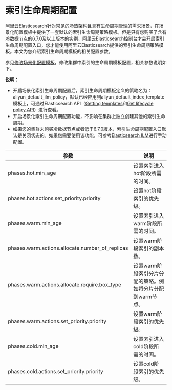 # 索引生命周期配置

阿里云Elasticsearch针对常见的冷热架构且具有生命周期管理的需求场景，在场景化配置模板中提供了一套默认的索引生命周期策略模板。但是只有您购买了含有冷数据节点的6.7.0及以上版本的实例，阿里云Elasticsearch控制台才会开启索引生命周期配置入口，您才能使用阿里云Elasticsearch提供的索引生命周期策略模板。本文为您介绍索引生命周期模板的相关配置参数。

参见[修改场景化配置模板](/cn.zh-CN/Elasticsearch/集群配置/场景化配置/修改场景化配置模板.md)，修改集群中索引的生命周期模板配置，相关参数说明如下。

**说明：**

-   开启场景化索引生命周期配置后，索引生命周期模板定义的策略名为：aliyun\_default\_ilm\_policy，默认已经应用到aliyun\_default\_index\_template模板上，可通过Elasticsearch API（[Getting templates](https://www.elastic.co/guide/en/elasticsearch/reference/6.7/indices-templates.html#getting)和[Get lifecycle policy API](https://www.elastic.co/guide/en/elasticsearch/reference/6.7/ilm-get-lifecycle.html)）进行查看。
-   开启场景化索引生命周期配置功能，不影响在集群上独立创建其他的索引生命周期。
-   如果您的集群未购买冷数据节点或者低于6.7.0版本，索引生命周期配置入口默认是关闭状态的。如果您需要使用该功能，可参考[Elasticsearch ILM](https://www.elastic.co/guide/en/elasticsearch/reference/7.13/index-lifecycle-management.html)进行手动配置。

|参数|说明|
|--|--|
|phases.hot.min\_age|设置索引进入hot阶段所需的时间。|
|phases.hot.actions.set\_priority.priority|设置hot阶段索引的优先级。|
|phases.warm.min\_age|设置索引进入warm阶段所需的时间。|
|phases.warm.actions.allocate.number\_of\_replicas|设置warm阶段索引的副本数。|
|phases.warm.actions.allocate.require.box\_type|设置warm阶段索引分片分配的策略。例如将分片分配到warm节点。|
|phases.warm.actions.set\_priority.priority|设置warm阶段索引的优先级。|
|phases.cold.min\_age|设置索引进入cold阶段所需的时间。|
|phases.cold.actions.set\_priority.priority|设置cold阶段索引的优先级。|

